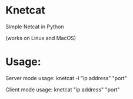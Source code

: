 # Knetcat

Simple Netcat in Python

(works on Linux and MacOS)

# Usage:

Server mode usage: knetcat -l "ip address" "port"

Client mode usage: knetcat "ip address" "port"
